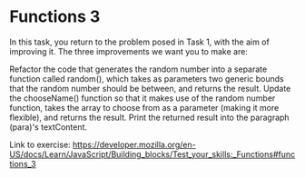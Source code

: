 # Functions 3
In this task, you return to the problem posed in Task 1, with the aim of improving it. The three improvements we want you to make are:

Refactor the code that generates the random number into a separate function called random(), which takes as parameters two generic bounds that the random number should be between, and returns the result.
Update the chooseName() function so that it makes use of the random number function, takes the array to choose from as a parameter (making it more flexible), and returns the result.
Print the returned result into the paragraph (para)'s textContent.

Link to exercise: https://developer.mozilla.org/en-US/docs/Learn/JavaScript/Building_blocks/Test_your_skills:_Functions#functions_3